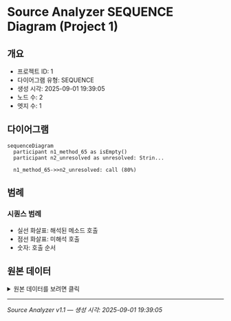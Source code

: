 # Source Analyzer SEQUENCE Diagram (Project 1)

## 개요
- 프로젝트 ID: 1
- 다이어그램 유형: SEQUENCE
- 생성 시각: 2025-09-01 19:39:05
- 노드 수: 2
- 엣지 수: 1

## 다이어그램

```mermaid
sequenceDiagram
  participant n1_method_65 as isEmpty()
  participant n2_unresolved as unresolved: Strin...

  n1_method_65->>n2_unresolved: call (80%)
```

## 범례

### 시퀀스 범례
- 실선 화살표: 해석된 메소드 호출
- 점선 화살표: 미해석 호출
- 숫자: 호출 순서

## 원본 데이터

<details>
<summary>원본 데이터를 보려면 클릭</summary>

노드 목록 (2)
```json
  method:65: isEmpty() (method)
  unresolved:String.isEmpty: unresolved: String.isEmpty (unresolved)
```

엣지 목록 (1)
```json
  method:65 -> unresolved:String.isEmpty (call)
```

</details>

---
*Source Analyzer v1.1 — 생성 시각: 2025-09-01 19:39:05*